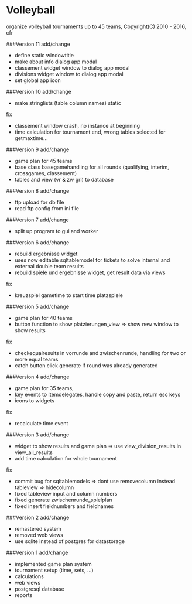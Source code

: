 # Volleyball
organize volleyball tournaments up to 45 teams, Copyright(C) 2010 - 2016, cfr

###Version 11
add/change
- define static windowtitle
- make about info dialog app modal
- classement widget window to dialog app modal
- divisions widget window to dialog app modal
- set global app icon

###Version 10
add/change
- make stringlists (table column names) static 

fix
- classement window crash, no instance at beginning
- time calculation for tournament end, wrong tables selected for getmaxtime...

###Version 9
add/change
- game plan for 45 teams
- base class basegamehandling for all rounds (qualifying, interim, crossgames, classement)
- tables and view (vr & zw gri) to database

###Version 8
add/change
- ftp upload for db file
- read ftp config from ini file

###Version 7
add/change
- split up program to gui and worker

###Version 6
add/change
- rebuild ergebnisse widget
- uses now editable sqltablemodel for tickets to solve internal and external double team results
- rebuild spiele und ergebnisse widget, get result data via views

fix
- kreuzspiel gametime to start time platzspiele

###Version 5
add/change
- game plan for 40 teams
- button function to show platzierungen_view => show new window to show results

fix
- checkequalresults in vorrunde and zwischenrunde, handling for two or more equal teams
- catch button click generate if round was already generated

###Version 4
add/change
- game plan for 35 teams,
- key events to itemdelegates, handle copy and paste, return esc keys
- icons to widgets

fix
- recalculate time event

###Version 3
add/change
- widget to show results and game plan => use view_division_results in view_all_results
- add time calculation for whole tournament

fix
- commit bug for sqltablemodels => dont use removecolumn instead tableview => hidecolumn
- fixed tableview input and column numbers
- fixed generate zwischenrunde_spielplan
- fixed insert fieldnumbers and fieldnames

###Version 2
add/change
- remastered system
- removed web views
- use sqlite instead of postgres for datastorage

###Version 1
add/change
- implemented game plan system
- tournament setup (time, sets, ...)
- calculations
- web views
- postgresql database
- reports
